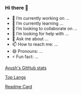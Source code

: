 ### Hi there 👋


- 🔭 I’m currently working on ...
- 🌱 I’m currently learning ...
- 👯 I’m looking to collaborate on ...
- 🤔 I’m looking for help with ...
- 💬 Ask me about ...
- 📫 How to reach me: ...
- 😄 Pronouns: ...
- ⚡ Fun fact: ...

[Ayush's GitHub stats](https://github-readme-stats.vercel.app/api?username=ayushchy&theme=dark&show_icons=true)

[Top Langs](https://github-readme-stats.vercel.app/api/top-langs/?username=ayushchy&layout=compact&theme=dark&show)

[Readme Card](https://github-readme-stats.vercel.app/api/pin/?username=ayushchy&repo=Proximity-Covid19&theme=dark&show)










